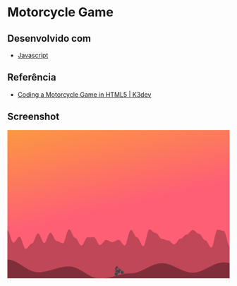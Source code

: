 # Motorcycle Game

## Desenvolvido com

- [Javascript][javascript]

## Referência

- [Coding a Motorcycle Game in HTML5 | K3dev][reference]

## Screenshot

![screenshot](.github/screenshot.png)

[javascript]: https://developer.mozilla.org/en-US/docs/Web/JavaScript
[reference]: https://www.youtube.com/watch?v=MW8HcwHK1S0
